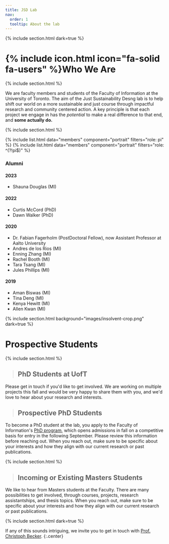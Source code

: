 ```yaml
---
title: JSD Lab
nav:
  order: 1
  tooltip: About the lab
---
```

{% include section.html dark=true %}

# {% include icon.html icon="fa-solid fa-users" %}Who We Are
{% include section.html %}

We are faculty members and students of the Faculty of Information at the University of Toronto. The aim of the Just Sustainability Desng lab is to help shift our world on a more sustainable and just course through impactful research and community centered action. A key principle is that each project we engage in has the *potential* to make a real difference to that end, and **some actually do.** 

{% include section.html %}

{% include list.html data="members" component="portrait" filters="role: pi" %}
{% include list.html data="members" component="portrait" filters="role: ^(?!pi$)" %}

### Alumni
#### 2023
- Shauna Douglas (MI)
 
#### 2022
- Curtis McCord (PhD)
- Dawn Walker (PhD)

#### 2020
- Dr. Fabian Fagerholm (PostDoctoral Fellow), now Assistant Professor at Aalto University
- Andres de los Rios (MI) 
- Enning Zhang (MI)
- Rachel Booth (MI)
- Tara Tsang (MI)
- Jules Phillips (MI)

#### 2019
- Aman Biswas (MI)
- Tina Deng (MI)
- Kenya Hewitt (MI)
- Allen Kwan (MI)


{% include section.html background="images/insolvent-crop.png" dark=true %}
# Prospective Students

{% include section.html %}
> ## PhD Students at UofT
Please get in touch if you'd like to get involved. We are working on multiple projects this fall and would be very happy to share them with you, and we'd love to hear about your research and interests. 

> ## Prospective PhD Students
To become a PhD student at the lab, you apply to the Faculty of Information's [PhD program]([url](https://ischool.utoronto.ca/areas-of-study/phd-in-information-studies/)), which opens admissions in fall on a competitive basis for entry in the following September. Please review this information before reaching out. When you reach out, make sure to be specific about your interests and how they align with our current research or past publications.

{% include section.html %}
> ## Incoming or Existing Masters Students
We like to hear from Masters students at the Faculty. There are many possibilities to get involved, through courses, projects, research assistantships, and thesis topics. When you reach out, make sure to be specific about your interests and how they align with our current research or past publications.

{% include section.html dark=true %}

If any of this sounds intriguing, we invite you to get in touch with [Prof. Christoph Becker](christoph.becker@utoronto.ca).
{:.center}

